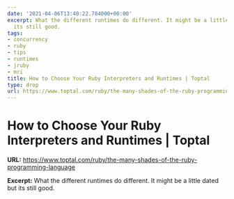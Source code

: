 ```yaml
---
date: '2021-04-06T13:40:22.784000+00:00'
excerpt: What the different runtimes do different. It might be a little dated but
  its still good.
tags:
- concurrency
- ruby
- tips
- runtimes
- jruby
- mri
title: How to Choose Your Ruby Interpreters and Runtimes | Toptal
type: drop
url: https://www.toptal.com/ruby/the-many-shades-of-the-ruby-programming-language
---
```


# How to Choose Your Ruby Interpreters and Runtimes | Toptal

**URL:** https://www.toptal.com/ruby/the-many-shades-of-the-ruby-programming-language

**Excerpt:** What the different runtimes do different. It might be a little dated but its still good.
